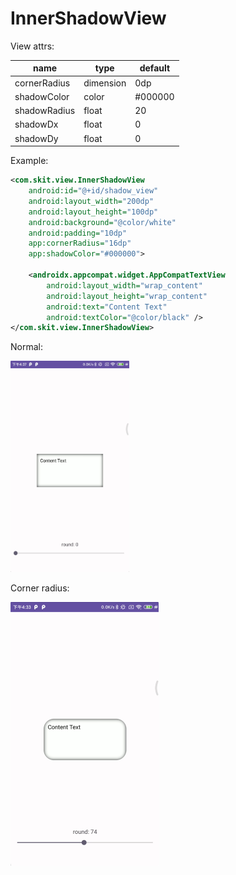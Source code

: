 # InnerShadowView

View attrs:

| name         | type      | default |
|--------------|-----------|---------|
| cornerRadius | dimension | 0dp     |
| shadowColor  | color     | #000000 |
| shadowRadius | float     | 20      |
| shadowDx     | float     | 0       |
| shadowDy     | float     | 0       |

Example:

```xml
<com.skit.view.InnerShadowView
    android:id="@+id/shadow_view"
    android:layout_width="200dp"
    android:layout_height="100dp"
    android:background="@color/white"
    android:padding="10dp"
    app:cornerRadius="16dp"
    app:shadowColor="#000000">

    <androidx.appcompat.widget.AppCompatTextView
        android:layout_width="wrap_content"
        android:layout_height="wrap_content"
        android:text="Content Text"
        android:textColor="@color/black" />
</com.skit.view.InnerShadowView>
```

Normal:

<img src="img/img1.png" style="zoom: 40%;" >

Corner radius:

<img src="img/img2.png" style="zoom: 50%;" >